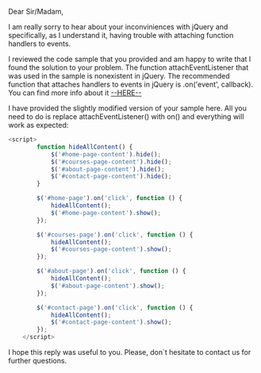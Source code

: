 Dear Sir/Madam,

I am really sorry to hear about your inconviniences with jQuery and specifically, as I understand it, having trouble with attaching function handlers to events.

I reviewed the code sample that you provided and am happy to write that I found the solution to your problem. The function attachEventListener that was used in the sample is nonexistent in jQuery. The recommended function  that attaches handlers to events in jQuery is .on('event', callback). You can find more info about it [--HERE--](http://api.jquery.com/on/)

I have provided the slightly modified version of your sample here. All you need to do is replace attachEventListener() with on() and everything will work as expected:
``` JavaScript
<script>
        function hideAllContent() {
            $('#home-page-content').hide();
            $('#courses-page-content').hide();
            $('#about-page-content').hide();
            $('#contact-page-content').hide();
        }

        $('#home-page').on('click', function () {
            hideAllContent();
            $('#home-page-content').show();
        });

        $('#courses-page').on('click', function () {
            hideAllContent();
            $('#courses-page-content').show();
        });

        $('#about-page').on('click', function () {
            hideAllContent();
            $('#about-page-content').show();
        });

        $('#contact-page').on('click', function () {
            hideAllContent();
            $('#contact-page-content').show();
        });
    </script>
```
I hope this reply was useful to you. Please, don`t hesitate to contact us for further questions.